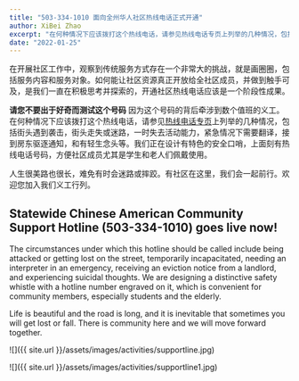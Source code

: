 ```yaml
---
title: "503-334-1010 面向全州华人社区热线电话正式开通"
author: XiBei Zhao
excerpt: "在何种情况下应该拨打这个热线电话，请参见热线电话专页上列举的几种情况，包括街头遇到袭击，街头走失或迷路，一时失去活动能力，紧急情况下需要翻译，接到房东驱逐通知，和有轻生念头等。"
date: "2022-01-25"
---
```


在开展社区工作中，观察到传统服务方式存在一个非常大的挑战，就是画圈圈，包括服务内容和服务对象。如何能让社区资源真正开放给全社区成员，并做到触手可及，是我们一直在积极思考并探索的，开通社区热线电话应该是一个阶段性成果。

**请您不要出于好奇而测试这个号码** 因为这个号码的背后牵涉到数个值班的义工。在何种情况下应该拨打这个热线电话，请参见[热线电话专页](https://pdxchinese.org/supportline/)上列举的几种情况，包括街头遇到袭击，街头走失或迷路，一时失去活动能力，紧急情况下需要翻译，接到房东驱逐通知，和有轻生念头等。我们正在设计有特色的安全口哨，上面刻有热线电话号码，方便社区成员尤其是学生和老人们佩戴使用。

人生很美路也很长，难免有时会迷路或摔跤。有社区在这里，我们会一起前行。欢迎您加入我们义工行列。

## Statewide Chinese American Community Support Hotline (503-334-1010) goes live now!

The circumstances under which this hotline should be called include being attacked or getting lost on the street, temporarily incapacitated, needing an interpreter in an emergency, receiving an eviction notice from a landlord, and experiencing suicidal thoughts. We are designing a distinctive safety whistle with a hotline number engraved on it, which is convenient for community members, especially students and the elderly.

Life is beautiful and the road is long, and it is inevitable that sometimes you will get lost or fall. There is community here and we will move forward together.

![]({{ site.url }}/assets/images/activities/supportline.jpg)

![]({{ site.url }}/assets/images/activities/supportline1.jpg)

